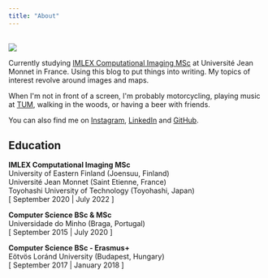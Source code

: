 ```yaml
---
title: "About"
---
```


<br/>
<img src="/image/me.svg" style="max-width: 250px"/>

Currently studying [IMLEX Computational Imaging MSc](https://imlex.org/) at Université Jean Monnet in France. Using this blog to put things into writing. My topics of interest revolve around images and maps. 

When I'm not in front of a screen, I'm probably motorcycling, playing music at [TUM](https://www.facebook.com/tunauniversitariaminho), walking in the woods, or having a beer with friends.

You can also find me on [Instagram](https://www.instagram.com/magamig23/), [LinkedIn](https://www.linkedin.com/in/magamig/) and [GitHub](https://github.com/magamig).

## Education

**IMLEX Computational Imaging MSc**\
University of Eastern Finland (Joensuu, Finland)\
Université Jean Monnet (Saint Etienne, France)\
Toyohashi University of Technology (Toyohashi, Japan)\
[ September 2020 | July 2022 ]

**Computer Science BSc & MSc**\
Universidade do Minho (Braga, Portugal)\
[ September 2015 | July 2020 ]

**Computer Science BSc - Erasmus+**\
Eötvös Loránd University (Budapest, Hungary)\
[ September 2017 | January 2018 ]
